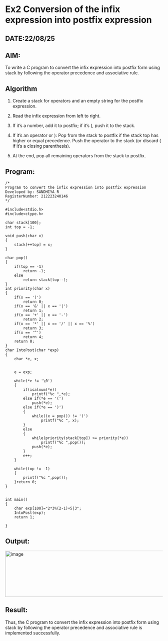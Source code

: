 # Ex2 Conversion of the infix expression into postfix expression
## DATE:22/08/25
## AIM:
To write a C program to convert the infix expression into postfix form using stack by following the operator precedence and associative rule.

## Algorithm
1. Create a stack for operators and an empty string for the postfix expression.
2. Read the infix expression from left to right.
3. If it’s a number, add it to postfix; if it’s (, push it to the stack.
4. If it’s an operator or ):
Pop from the stack to postfix if the stack top has higher or equal precedence.
Push the operator to the stack (or discard ( if it’s a closing parenthesis).

5. At the end, pop all remaining operators from the stack to postfix.

## Program:
```
/*
Program to convert the infix expression into postfix expression
Developed by: SANDHIYA R
RegisterNumber: 212223240146 
*/

#include<stdio.h>
#include<ctype.h>

char stack[100];
int top = -1;

void push(char x)
{
    stack[++top] = x;
}

char pop()
{
    if(top == -1)
        return -1;
    else
        return stack[top--];
}
int priority(char x)
{
    if(x == '(')
        return 0;
    if(x == '&' || x == '|')
        return 1;
    if(x == '+' || x == '-')
        return 2;
    if(x == '*' || x == '/' || x == '%')
        return 3;
    if(x == '^')
        return 4;
    return 0;
}
char IntoPost(char *exp)
{
    char *e, x;
   
   
    e = exp;
    
    while(*e != '\0')
    {
        if(isalnum(*e))
            printf("%c ",*e);
        else if(*e == '(')
            push(*e);
        else if(*e == ')')
        {
            while((x = pop()) != '(')
                printf("%c ", x);
        }
        else
        {
            while(priority(stack[top]) >= priority(*e))
                printf("%c ",pop());
            push(*e);
        }
        e++;
    }
    
    while(top != -1)
    {
        printf("%c ",pop());
    }return 0;
}


int main()
{
    char exp[100]="2*3%(2-1)+5|3";
    IntoPost(exp);
    return 1;
    
}

```

## Output:

<img width="558" height="147" alt="image" src="https://github.com/user-attachments/assets/cfe2f991-b530-4cb7-b726-e5bc621dc006" />


## Result:
Thus, the C program to convert the infix expression into postfix form using stack by following the operator precedence and associative rule is implemented successfully.
